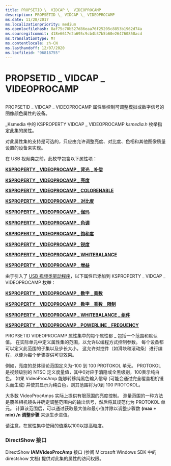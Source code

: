 ```yaml
---
title: PROPSETID \_ VIDCAP \_ VIDEOPROCAMP
description: PROPSETID \_ VIDCAP \_ VIDEOPROCAMP
ms.date: 11/28/2017
ms.localizationpriority: medium
ms.openlocfilehash: 8af75c70b527d86eaa76f25205c8853b1962d74a
ms.sourcegitcommit: 418e6617e2a695c9cb4b37b5b60e264760858acd
ms.translationtype: MT
ms.contentlocale: zh-CN
ms.lasthandoff: 12/07/2020
ms.locfileid: "96818755"
---
```

# <a name="propsetid_vidcap_videoprocamp"></a>PROPSETID \_ VIDCAP \_ VIDEOPROCAMP


## <span id="ddk_propsetid_vidcap_videoprocamp_ks"></span><span id="DDK_PROPSETID_VIDCAP_VIDEOPROCAMP_KS"></span>


PROPSETID \_ VIDCAP \_ VIDEOPROCAMP 属性集控制可调整模拟或数字信号的图像颜色属性的设备。

\_Ksmedia 中的 KSPROPERTY VIDCAP \_ VIDEOPROCAMP *ksmedia.h* 枚举指定此集的属性。

对此属性集的支持是可选的，只应由允许调整亮度、对比度、色相和其他图像质量设置的设备来实现。

在 USB 视频类之前，此枚举包含以下属性项：

[**KSPROPERTY \_ VIDEOPROCAMP \_ 背光 \_ 补偿**](ksproperty-videoprocamp-backlight-compensation.md)

[**KSPROPERTY \_ VIDEOPROCAMP \_ 亮度**](ksproperty-videoprocamp-brightness.md)

[**KSPROPERTY \_ VIDEOPROCAMP \_ COLORENABLE**](ksproperty-videoprocamp-colorenable.md)

[**KSPROPERTY \_ VIDEOPROCAMP \_ 对比度**](ksproperty-videoprocamp-contrast.md)

[**KSPROPERTY \_ VIDEOPROCAMP \_ 伽玛**](ksproperty-videoprocamp-gamma.md)

[**KSPROPERTY \_ VIDEOPROCAMP \_ 色调**](ksproperty-videoprocamp-hue.md)

[**KSPROPERTY \_ VIDEOPROCAMP \_ 饱和度**](ksproperty-videoprocamp-saturation.md)

[**KSPROPERTY \_ VIDEOPROCAMP \_ 锐度**](ksproperty-videoprocamp-sharpness.md)

[**KSPROPERTY \_ VIDEOPROCAMP \_ WHITEBALANCE**](ksproperty-videoprocamp-whitebalance.md)

[**KSPROPERTY \_ VIDEOPROCAMP \_ 增益**](ksproperty-videoprocamp-gain.md)

由于引入了 [USB 视频类驱动程序](./usb-video-class-driver.md)，以下属性已添加到 KSPROPERTY \_ VIDCAP \_ VIDEOPROCAMP 枚举：

[**KSPROPERTY \_ VIDEOPROCAMP \_ 数字 \_ 乘数**](ksproperty-videoprocamp-digital-multiplier.md)

[**KSPROPERTY \_ VIDEOPROCAMP \_ 数字 \_ 乘数 \_ 限制**](ksproperty-videoprocamp-digital-multiplier-limit.md)

[**KSPROPERTY \_ VIDEOPROCAMP \_ WHITEBALANCE \_ 组件**](ksproperty-videoprocamp-whitebalance-component.md)

[**KSPROPERTY \_ VIDEOPROCAMP \_ POWERLINE \_ FREQUENCY**](ksproperty-videoprocamp-powerline-frequency.md)

PROPSETID VIDEOPROCAMP 属性集中的每个属性都 \_ 包括一个范围和默认值。 在实际单元中定义属性集的范围，以允许以编程方式控制参数。 每个设备都可以定义此范围的子集以及步长大小。 这允许对控件（如滑块和滚动条）进行编程，以便为每个步骤提供可见效果。

例如，亮度的总体理论范围定义为-100 到 100 PROTOKOL 单元。 PROTOKOL 是视频级别的 NTSC 定义度量值，其中0对应于消隐或全黑级别，100表示纯白色。 如果 VideoProcAmp 能够转移纯黑色输入信号 (可能会通过完全覆盖相机镜头而生成) 并使其显示为纯白色，则其范围将为0到 100 PROTOKOL。

大多数 VideoProcAmps 实际上提供有限范围的亮度控制。 测量范围的一种方法是覆盖相机镜头并确定调整范围内的输出信号，然后将其规范化为 PROTOKOL 单元。 计算该范围后，可以通过获取最大值和最小值并除以调整步骤数 **(max + min) /n 调整步骤** 来派生步进值。

请注意，在属性集中使用的值乘以100以提高粒度。

### <a name="span-iddirectshow_interfacespanspan-iddirectshow_interfacespandirectshow-interface"></a><span id="directshow_interface"></span><span id="DIRECTSHOW_INTERFACE"></span>DirectShow 接口

DirectShow **IAMVideoProcAmp** 接口 (参阅 Microsoft Windows SDK 中的 directshow 文档) 提供对此集的属性的访问权限。

 

